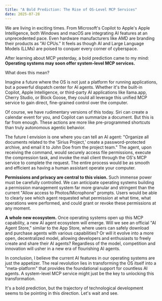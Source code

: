 ```yaml
---
title: "A Bold Prediction: The Rise of OS-Level MCP Services"
date: 2025-07-28
---
```


We are living in exciting times. From Microsoft's Copilot to Apple's Apple Intelligence, both Windows and macOS are integrating AI features at an unprecedented pace. Even hardware manufacturers like AMD are branding their products as "AI CPUs." It feels as though AI and Large Language Models (LLMs) are poised to conquer every corner of cyberspace.

After learning about MCP yesterday, a bold prediction came to my mind: **Operating systems may soon offer system-level MCP services.**

What does this mean?

Imagine a future where the OS is not just a platform for running applications, but a powerful dispatch center for AI agents. Whether it's the built-in Copilot, Apple Intelligence, or third-party AI applications like llama.app, Cherry Studio, or Block Goose, they could all leverage this unified MCP service to gain direct, fine-grained control over the computer.

Of course, we have rudimentary versions of this today. Siri can create a calendar event for you, and Copilot can summarize a document. But this is far from enough. These actions are more like pre-programmed shortcuts than truly autonomous agentic behavior.

The future I envision is one where you can tell an AI agent: "Organize all documents related to the 'Sirius Project,' create a password-protected archive, and email it to John Doe from the project team." The agent, upon receiving the command, would securely access file permissions, execute the compression task, and invoke the mail client through the OS's MCP service to complete the request. The entire process would be as smooth and efficient as having a human assistant operate your computer.

**Permissions and privacy are central to this vision.** Such immense power must be carefully controlled. We can anticipate operating systems building a permission management system far more granular and stringent than the current "Allow access to Photos/Microphone" prompts. Users would be able to clearly see which agent requested what permission at what time, what operations were performed, and could grant or revoke these permissions at any moment.

**A whole new ecosystem.** Once operating systems open up this MCP capability, a new AI agent ecosystem will emerge. Will we see an official "AI Agent Store," similar to the App Store, where users can safely download and purchase agents with various capabilities? Or will it evolve into a more open, decentralized model, allowing developers and enthusiasts to freely create and share their AI agents? Regardless of the model, competition and innovation will usher in a new era of flourishing AI agents.

In conclusion, I believe the current AI features in our operating systems are just the appetizer. The real revolution lies in transforming the OS itself into a "meta-platform" that provides the foundational support for countless AI agents. A system-level MCP service might just be the key to unlocking this transformation.

It's a bold prediction, but the trajectory of technological development seems to be pointing in this direction. Let's wait and see.
